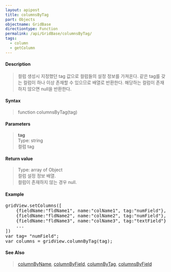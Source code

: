```yaml
---
layout: apipost
title: columnsByTag
part: Objects
objectname: GridBase
directiontype: Function
permalink: /api/GridBase/columnsByTag/
tags:
  - column
  - getColumn
---
```



#### Description

>컬럼 생성시 지정했던 tag 값으로 컬럼들의 설정 정보를 가져온다.
>같은 tag를 갖는 컬럼이 하나 이상 존재할 수 있으므로 배열로 반환한다.
>해당하는 컬럼이 존재하지 않으면 null을 반환한다.

#### Syntax

>function columnsByTag(tag)

#### Parameters

> **tag**  
> Type: string  
> 컬럼 tag  

#### Return value

> Type: array of Object  
> 컬럼 설정 정보 배열.  
> 컬럼이 존재하지 않는 경우 null.  

#### Example

<pre class="prettyprint">
gridView.setColumns([
	{fieldName:"fldName1", name:"colName1", tag:"numField"},
	{fieldName:"fldName2", name:"colName2", tag:"numField"},
	{fieldName:"fldName3", name:"colName3", tag:"textField"},
	...
])
var tag= "numField";
var columns = gridView.columnByTag(tag);
</pre>

#### See Also
> [columnByName](/api/GridBase/columnByName), [columnByField](/api/GridBase/columnByField), [columnByTag](/api/GridBase/columnByTag), [columnsByField](/api/GridBase/columnsByField)

